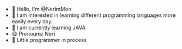 - 👋 Hello, I'm @NerimMon
- 👀 I am interested in learning different programming languages ​​more easily every day.
- 🌱 I am currently learning JAVA 
- 😄 Pronouns: Neri
- 🤞 Little programmer in process
<!---
NerimMon/NerimMon is a ✨ special ✨ repository because its `README.md` (this file) appears on your GitHub profile.
You can click the Preview link to take a look at your changes.
--->
